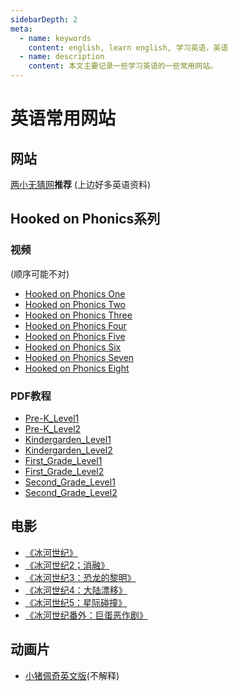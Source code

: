 ```yaml
---
sidebarDepth: 2
meta:
  - name: keywords
    content: english, learn english, 学习英语，英语
  - name: description
    content: 本文主要记录一些学习英语的一些常用网站。
---
```


# 英语常用网站


## 网站

[两小无猜网](http://www.lxwc.com.cn/)**推荐** (上边好多英语资料)


## Hooked on Phonics系列 

### 视频
(顺序可能不对)
- [Hooked on Phonics One](https://pan.baidu.com/s/19TZVKsHMrMnlFmsbO9voMg)
- [Hooked on Phonics Two](https://pan.baidu.com/s/18gktyNBe4QSyiZpwSSS_Pw)
- [Hooked on Phonics Three](https://pan.baidu.com/s/10ixpAksErvs7_RK2W7_-6A)
- [Hooked on Phonics Four](https://pan.baidu.com/s/18v_98BOQgsYUgO89t5wwlg)
- [Hooked on Phonics Five](https://pan.baidu.com/s/1k3G-XS_FaEdl_d_qJWKJbQ)
- [Hooked on Phonics Six](https://pan.baidu.com/s/1vPWtSTKAbZnjYeYk8KZF2w)
- [Hooked on Phonics Seven](https://pan.baidu.com/s/11Y70A7B-UXp3GSFle0lAUg)
- [Hooked on Phonics Eight](https://pan.baidu.com/s/1Oe7Db4gPrN11Ml9yKg6NuQ)

### PDF教程

- [Pre-K_Level1](https://webxiaoma.github.io/english/Pre-K_Level1/class.pdf)
- [Pre-K_Level2](https://webxiaoma.github.io/english/Pre-K_Level2/class.pdf)
- [Kindergarden_Level1](https://webxiaoma.github.io/english/Kindergarden_Level1/class.pdf)
- [Kindergarden_Level2](https://webxiaoma.github.io/english/Kindergarden_Level2/class.pdf)
- [First_Grade_Level1](https://webxiaoma.github.io/english/First_Grade_Level1/class.pdf)
- [First_Grade_Level2](https://webxiaoma.github.io/english/First_Grade_Level2/class.pdf)
- [Second_Grade_Level1](https://webxiaoma.github.io/english/Second_Grade_Level1/class.pdf)
- [Second_Grade_Level2](https://webxiaoma.github.io/english/Second_Grade_Level2/class.pdf)



## 电影

- [《冰河世纪》](https://pan.baidu.com/s/1psl3DXmMG70BN00YKLjGaQ)
- [《冰河世纪2；消融》](https://pan.baidu.com/s/1L1I6hkYYCKjzPfI_O300rg)
- [《冰河世纪3：恐龙的黎明》](https://pan.baidu.com/s/1JQTsgfIC0l5c15mTKMZVmg)
- [《冰河世纪4：大陆漂移》](https://pan.baidu.com/s/10EX_TS-lc6I3iP8t5ydyGw)
- [《冰河世纪5：星际碰撞》](https://pan.baidu.com/s/1QC8dGSiHkD2Z_bbn_tthwQ)
- [《冰河世纪番外：巨蛋恶作剧》](https://pan.baidu.com/s/13z-cT4-40p55VKbGWaiWbQ)


## 动画片

- [小猪佩奇英文版](https://pan.baidu.com/s/16_EqO6ZPpu64Iuy1gKgK6w)(不解释)
